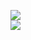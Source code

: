 [![](https://img.shields.io/badge/Made%20With-Github%20Spray-lightgrey.svg?style=for-the-badge&logo=github)](https://github.com/Annihil/github-spray#2751)  
[![](https://i.imgur.com/2DrTn0Z.gif)](https://github.com/Annihil/github-spray)